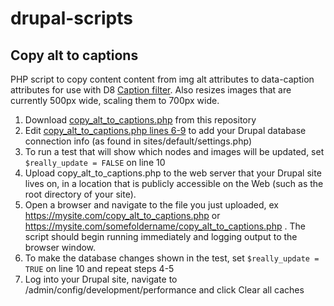# drupal-scripts

## Copy alt to captions
PHP script to copy content content from img alt attributes to data-caption attributes for use with D8 [Caption filter](https://www.drupal.org/project/caption_filter). Also resizes images that are currently 500px wide, scaling them to 700px wide.

1. Download [copy_alt_to_captions.php](https://github.com/lizkrznarich/drupal-scripts/blob/master/copy_alt_to_captions.php) from this repository
2. Edit [copy_alt_to_captions.php lines 6-9](https://github.com/lizkrznarich/drupal-scripts/blob/master/copy_alt_to_captions.php#L6) to add your Drupal database connection info (as found in sites/default/settings.php)
3. To run a test that will show which nodes and images will be updated, set ```$really_update = FALSE``` on line 10
4. Upload copy_alt_to_captions.php to the web server that your Drupal site lives on, in a location that is publicly accessible on the Web (such as the root directory of your site).
5. Open a browser and navigate to the file you just uploaded, ex https://mysite.com/copy_alt_to_captions.php or https://mysite.com/somefoldername/copy_alt_to_captions.php . The script should begin running immediately and logging output to the browser window.
7. To make the database changes shown in the test, set ```$really_update = TRUE``` on line 10 and repeat steps 4-5
8. Log into your Drupal site, navigate to /admin/config/development/performance and click Clear all caches
